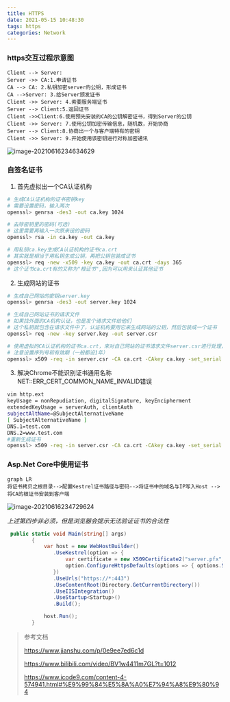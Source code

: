 ```yaml
---
title: HTTPS
date: 2021-05-15 10:48:30
tags: https
categories: Network
---
```


### https交互过程示意图

```sequence
Client --> Server: 
Server ->> CA:1.申请证书
CA --> CA: 2.私钥加密server的公钥，形成证书
CA -->Server: 3.给Server颁发证书
Client ->> Server: 4.索要服务端证书
Server --> Client:5.返回证书
Client ->>Client:6.使用预先安装的CA的公钥解密证书，得到Server的公钥
Client ->> Server: 7.使用公钥加密传输信息，随机数，开始协商
Server --> Client:8.协商出一个与客户端特有的密钥
Client ->> Server: 9.开始使用该密钥进行对称加密通讯
```

![image-20210616234634629](https://zlgan-blog.oss-cn-shenzhen.aliyuncs.com/image-20210616234634629.png)

### 自签名证书

1. 首先虚拟出一个CA认证机构

```bash
# 生成CA认证机构的证书密钥key
# 需要设置密码，输入两次
openssl> genrsa -des3 -out ca.key 1024

# 去除密钥里的密码(可选)
# 这里需要再输入一次原来设的密码
openssl> rsa -in ca.key -out ca.key

# 用私钥ca.key生成CA认证机构的证书ca.crt
# 其实就是相当于用私钥生成公钥，再把公钥包装成证书
openssl> req -new -x509 -key ca.key -out ca.crt -days 365
# 这个证书ca.crt有的又称为"根证书",因为可以用来认证其他证书
```

2. 生成网站的证书

``` bash
# 生成自己网站的密钥server.key
openssl> genrsa -des3 -out server.key 1024

# 生成自己网站证书的请求文件
# 如果找外面的CA机构认证，也是发个请求文件给他们
# 这个私钥就包含在请求文件中了，认证机构要用它来生成网站的公钥，然后包装成一个证书
openssl> req -new -key server.key -out server.csr

# 使用虚拟的CA认证机构的证书ca.crt，来对自己网站的证书请求文件server.csr进行处理，生成签名后的证书server.crt
# 注意设置序列号和有效期（一般都设1年）
openssl> x509 -req -in server.csr -CA ca.crt -CAkey ca.key -set_serial 01 -out server.crt -days 365
```

3. 解决Chrome不能识别证书通用名称NET::ERR_CERT_COMMON_NAME_INVALID错误

```bash
vim http.ext
keyUsage = nonRepudiation, digitalSignature, keyEncipherment
extendedKeyUsage = serverAuth, clientAuth
subjectAltName=@SubjectAlternativeName
[ SubjectAlternativeName ]
DNS.1=test.com
DNS.2=www.test.com
#重新生成证书
openssl> x509 -req -in server.csr -CA ca.crt -CAkey ca.key -set_serial 01 -out server.crt -days 3650 -extfile http.ext
```

### Asp.Net Core中使用证书

```mermaid
graph LR
将证书拷贝之根目录-->配置Kestrel证书路径与密码-->将证书中的域名与IP写入Host -->将CA的根证书安装到客户端
```

![image-20210616234729624](https://zlgan-blog.oss-cn-shenzhen.aliyuncs.com/image-20210616234729624.png)

*上述第四步非必须，但是浏览器会提示无法验证证书的合法性*

```c#
 public static void Main(string[] args)
        {
            var host = new WebHostBuilder()
               .UseKestrel(option => {
                   var certificate = new X509Certificate2("server.pfx", "123456");
                   option.ConfigureHttpsDefaults(options => { options.ServerCertificate = certificate; });
               })
               .UseUrls("https://*:443")
               .UseContentRoot(Directory.GetCurrentDirectory())
               .UseIISIntegration()
               .UseStartup<Startup>()
               .Build();

            host.Run();
        }

```



>参考文档
>
>https://www.jianshu.com/p/0e9ee7ed6c1d
>
>https://www.bilibili.com/video/BV1w4411m7GL?t=1012
>
>https://www.icode9.com/content-4-574941.html#%E9%99%84%E5%8A%A0%E7%94%A8%E9%80%94

